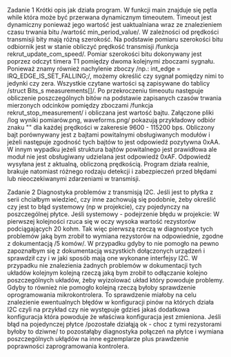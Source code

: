 Zadanie 1
Krótki opis jak działa program. W funkcji main znajduje się pętla while która może być przerwana dynamicznym timeoutem. Timeout jest dynamiczny ponieważ jego wartość jest uaktualniana wraz ze znalezieniem czasu trwania bitu /wartość min_period_value/. W zależności od prędkości transmisji bity mają różną szerokość. Na podstawie pomiaru szerokości bitu odbiornik jest w stanie obliczyć prędkość transmisji /funkcja rekrut_update_com_speed/. Pomiar szerokości bitu dokonywany jest poprzez odczyt timera T1 pomiędzy dwoma kolejnymi zboczami sygnału. Ponieważ znamy również nachylenie zboczy /np.: int_edge = IRQ_EDGE_IS_SET_FALLING;/, możemy określić czy sygnał pomiędzy nimi to jedynki czy zera. Wszystkie czytane wartości są zapisywane do tablicy /struct Bits_s measurements[]/. 
Po przekroczeniu timeoutu następuje obliczenie poszczególnych bitów na podstawie zapisanych czasów trwania mierzonych odcinków pomiędzy zboczami /funkcja rekrut_stop_measurement/ i obliczana jest wartość bajtu. Załączone pliki /log wyniki pomiarów.png, waveforms.png/ pokazują przykładowy odbiór znaku "\" dla każdej prędkości w zakeresie 9600 - 115200 bps. Obliczony bajt porównywany jest z bajtami powitalnymi obsługiwanych modułów i jeżeli następuje zgodność tych bajtów to jest odpowiedź pozytywna 0xAA. W innym wypadku jeżeli struktura bajtów powitalnego jest prawidłowa ale moduł nie jest obsługiwany udzielana jest odpowiedź 0xAF. Odpowiedź wysyłana jest z aktualną, obliczoną prędkością.
Program działa realnie, brakuje natomiast różnego rodzaju detekcji i zabezpieczeń przed błędami lub nieoczekiwanymi zdarzeniami w transmisji.

Zadanie 2 
Diagnostyka problemów z transmisją I2C. Jeśli jest to płytka z serii chciałbym wiedzieć, czy inne zachowują się podobnie, żeby określić czy jest to błąd systemowy (np w projekcie), czy pojedynczy na poszczególnej płytce. 
Jeśli systemowy - podejrzenie błędu w projekcie: W pierwszej kolejności rzuca się w oczy wysoka wartość rezystorów podciągających 20 kohm. Tak więc pierwszą rzeczą w diagnostyce tych problemów jaką bym zrobił to wymiana rezystorów na odpowiednie, zgodne z dokumentacją /5 komów/. W przypadku gdyby to nie pomogło na pewno zapoznałbym się z dokumentacją wszystkich dołączonych urządzeń i sprawdził czy i w jaki sposób mają one wykonane interfejsy I2C. W przypadku nie znalezienia żadnych problemów w dokumentacji tych układów kolejnym kolejną rzeczą jaką bym zrobił to odłączanie kolejno poszczególnych układów, żeby wyizolować układ który powoduje problemy. Gdyby to również nie pomogło kolejną rzeczą byłoby sprawdzenie oprogramowania mikrokontrolera. To sprawdzenie miałoby na celu znalezienie ewentualnych błędów w konfiguracji pinów na których działa I2C czyli na przykład czy nie występuje gdzieś jakaś dodatkowa konfiguracja która powoduje że właściwa konfiguracja jest zmieniona.
Jeśli błąd na pojedynczej płytce /pozostałe działąją ok - choc z tymi rezystorami byłoby to dziwne/ to pozostałąby diagnostyka połączeń na płytce i wymiana poszczególnych ukłądów na inne egzemplarze plus prawdzenie poprawności zaprogramowania kontrolera.
